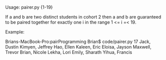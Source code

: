 Usage: pairer.py {1-19}

If a and b are two distinct students in cohort 2 then a and b are guaranteed to be paired together for exactly one i in the range 1 <= i =< 19.  

Example: 

Brians-MacBook-Pro:pairProgramming Brian$ code/pairer.py 17
Jack, Dustin
Kimyen, Jeffrey
Hao, Ellen
Kaleen, Eric
Eloisa, Jayson
Maxwell, Trevor
Brian, Nicole
Lekha, Lori
Emily, Sharath
Yihua, Francis
